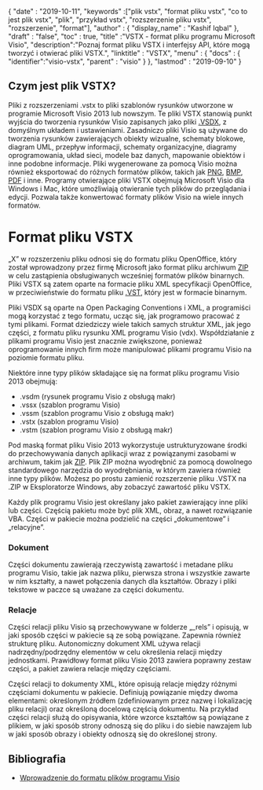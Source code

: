 {
  "date" : "2019-10-11",
  "keywords" :["plik vstx", "format pliku vstx", "co to jest plik vstx", "plik", "przykład vstx", "rozszerzenie pliku vstx", "rozszerzenie", "format"],
  "author" : {
    "display_name" : "Kashif Iqbal"
},
  "draft" : "false",
  "toc" : true,
  "title" :"VSTX - format pliku programu Microsoft Visio",
  "description":"Poznaj format pliku VSTX i interfejsy API, które mogą tworzyć i otwierać pliki VSTX.",
  "linktitle" : "VSTX",
  "menu" : {
    "docs" : {
	  "identifier":"visio-vstx",
      "parent" : "visio"
}
},
  "lastmod" : "2019-09-10"
}

## Czym jest plik VSTX?

Pliki z rozszerzeniami .vstx to pliki szablonów rysunków utworzone w programie Microsoft Visio 2013 lub nowszym. Te pliki VSTX stanowią punkt wyjścia do tworzenia rysunków Visio zapisanych jako pliki [.VSDX](/pl/image/vsdx/), z domyślnym układem i ustawieniami. Zasadniczo pliki Visio są używane do tworzenia rysunków zawierających obiekty wizualne, schematy blokowe, diagram UML, przepływ informacji, schematy organizacyjne, diagramy oprogramowania, układ sieci, modele baz danych, mapowanie obiektów i inne podobne informacje. Pliki wygenerowane za pomocą Visio można również eksportować do różnych formatów plików, takich jak [PNG](/pl/Image/PNG/), [BMP](/pl/Image/BMP/), [PDF](/pl/pdf/) i inne. Programy otwierające pliki VSTX obejmują Microsoft Visio dla Windows i Mac, które umożliwiają otwieranie tych plików do przeglądania i edycji. Pozwala także konwertować formaty plików Visio na wiele innych formatów.

# Format pliku VSTX #

„X” w rozszerzeniu pliku odnosi się do formatu pliku OpenOffice, który został wprowadzony przez firmę Microsoft jako format pliku archiwum [ZIP](/pl/compression/zip/) w celu zastąpienia obsługiwanych wcześniej formatów plików binarnych. Pliki VSTX są zatem oparte na formacie pliku XML specyfikacji OpenOffice, w przeciwieństwie do formatu pliku [.VST](/pl/image/vst/), który jest w formacie binarnym.

Pliki VSDX są oparte na Open Packaging Conventions i XML, a programiści mogą korzystać z tego formatu, ucząc się, jak programowo pracować z tymi plikami. Format dziedziczy wiele takich samych struktur XML, jak jego części, z formatu pliku rysunku XML programu Visio (vdx). Współdziałanie z plikami programu Visio jest znacznie zwiększone, ponieważ oprogramowanie innych firm może manipulować plikami programu Visio na poziomie formatu pliku.

Niektóre inne typy plików składające się na format pliku programu Visio 2013 obejmują:

* .vsdm (rysunek programu Visio z obsługą makr)
* .vssx (szablon programu Visio)
* .vssm (szablon programu Visio z obsługą makr)
* .vstx (szablon programu Visio)
* .vstm (szablon programu Visio z obsługą makr)

Pod maską format pliku Visio 2013 wykorzystuje ustrukturyzowane środki do przechowywania danych aplikacji wraz z powiązanymi zasobami w archiwum, takim jak [ZIP](/pl/compression/zip/). Plik ZIP można wyodrębnić za pomocą dowolnego standardowego narzędzia do wyodrębniania, w którym zawiera również inne typy plików. Możesz po prostu zamienić rozszerzenie pliku .VSTX na .ZIP w Eksploratorze Windows, aby zobaczyć zawartość pliku VSTX.

Każdy plik programu Visio jest określany jako pakiet zawierający inne pliki lub części. Częścią pakietu może być plik XML, obraz, a nawet rozwiązanie VBA. Części w pakiecie można podzielić na części „dokumentowe” i „relacyjne”.

### Dokument ###

Części dokumentu zawierają rzeczywistą zawartość i metadane pliku programu Visio, takie jak nazwa pliku, pierwsza strona i wszystkie zawarte w nim kształty, a nawet połączenia danych dla kształtów. Obrazy i pliki tekstowe w paczce są uważane za części dokumentu.

### Relacje ###

Części relacji pliku Visio są przechowywane w folderze „_rels” i opisują, w jaki sposób części w pakiecie są ze sobą powiązane. Zapewnia również strukturę pliku. Autonomiczny dokument XML używa relacji nadrzędny/podrzędny elementów w celu określenia relacji między jednostkami. Prawidłowy format pliku Visio 2013 zawiera poprawny zestaw części, a pakiet zawiera relacje między częściami.

Części relacji to dokumenty XML, które opisują relacje między różnymi częściami dokumentu w pakiecie. Definiują powiązanie między dwoma elementami: określonym źródłem (zdefiniowanym przez nazwę i lokalizację pliku relacji) oraz określoną docelową częścią dokumentu. Na przykład części relacji służą do opisywania, które wzorce kształtów są powiązane z plikiem, w jaki sposób strony odnoszą się do pliku i do siebie nawzajem lub w jaki sposób obrazy i obiekty odnoszą się do określonej strony.

## Bibliografia ##

* [Wprowadzenie do formatu plików programu Visio](https://learn.microsoft.com/en-us/office/client-developer/visio/introduction-to-the-visio-file-formatvsdx)

